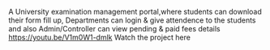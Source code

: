 A University examination management portal,where students can download their form fill up, Departments can login & give attendence to the students and also Admin/Controller can view pending & paid fees details
https://youtu.be/V1m0W1-dmlk
Watch the project here
